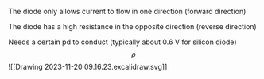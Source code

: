 
The diode only allows current to flow in one direction (forward direction)

The diode has a high resistance in the opposite direction (reverse direction)

Needs a certain pd to conduct (typically about 0.6 V for silicon diode)
$$\rho$$
![[Drawing 2023-11-20 09.16.23.excalidraw.svg]]
